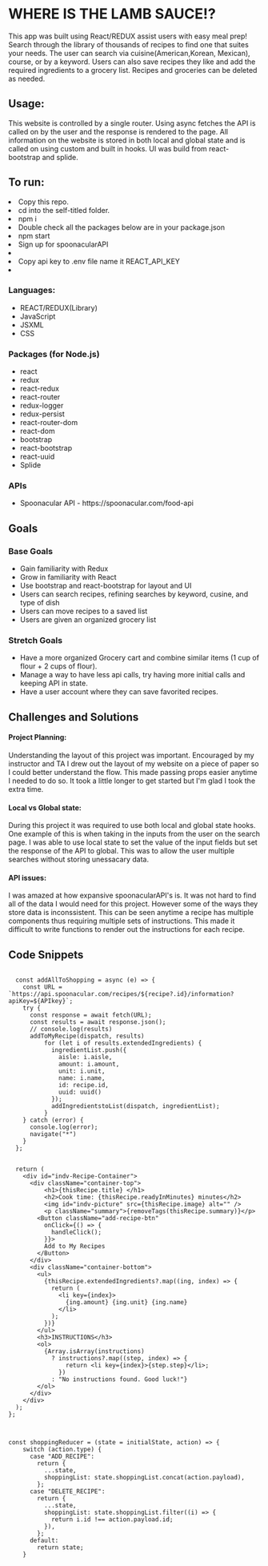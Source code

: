 # WHERE IS THE LAMB SAUCE!?
This app was built using React/REDUX assist users with easy meal prep! Search through the library of thousands of recipes to find one that suites your needs. The user can search via cuisine(American,Korean, Mexican), course, or by a keyword. Users can also save recipes they like and add the required ingredients to a grocery list. Recipes and groceries can be deleted as needed.
  

## Usage:

This website is controlled by a single router. Using async fetches the API is called on by the user and the response is rendered to the page. All information on the website is stored in both local and global state and is called on using custom and built in hooks. UI was build from react-bootstrap and splide.



## To run:
<li>Copy this repo.</li>
<li>cd into the self-titled folder.</li>
<li>npm i</li>
<li>Double check all the packages below are in your package.json</li>
<li>npm start</li>
<li>Sign up for spoonacularAPI<li>
<li>Copy api key to .env file name it REACT_API_KEY<li>

### Languages:
<ul>
    <li>REACT/REDUX(Library)</li>
    <li>JavaScript</li>
    <li>JSXML</li>
    <li>CSS</li>
</ul>

### Packages (for Node.js)
<ul>
    <li>react</li>
    <li>redux</li>
    <li>react-redux</li>
    <li>react-router</li>
    <li>redux-logger</li>
    <li>redux-persist</li>
    <li>react-router-dom</li>
    <li>react-dom</li>
    <li>bootstrap</li>
    <li>react-bootstrap</li>
    <li>react-uuid</li>
    <li>Splide</li>
</ul>

### APIs 
<ul>
    <li>Spoonacular API - https://spoonacular.com/food-api</li>
</ul>

## Goals

### Base Goals
<ul>
    <li>Gain familiarity with Redux</li>
    <li>Grow in familiarity with React</li>
    <li>Use bootstrap and react-bootstrap for layout and UI</li>
    <li>Users can search recipes, refining searches by keyword, cusine, and type of dish</li>
    <li>Users can move recipes to a saved list</li>
    <li>Users are given an organized grocery list</li>
</ul>

### Stretch Goals

<ul>
    <li>Have a more organized Grocery cart and combine similar items (1 cup of flour + 2 cups of flour).</li>
    <li>Manage a way to have less api calls, try having more initial calls and keeping API in state.</li>
    <li>Have a user account where they can save favorited recipes.</li>
</ul>


## Challenges and Solutions

#### Project Planning:
Understanding the layout of this project was important. Encouraged by my instructor and TA I drew out the layout of my website on a piece of paper so I could better understand the flow. This made passing props easier anytime I needed to do so. It took a little longer to get started but I'm glad I took the extra time.
 

#### Local vs Global state:
During this project it was required to use both local and global state hooks. One example of this is when taking in the inputs from the user on the search page. I was able to use local state to set the value of the input fields but set the response of the API to global. This was to allow the user multiple searches without storing unessacary data.

#### API issues:
I was amazed at how expansive spoonacularAPI's is. It was not hard to find all of the data I would need for this project. However some of the ways they store data is inconssistent. This can be seen anytime a recipe has multiple components thus requiring multiple sets of instructions. This made it difficult to write functions to render out the instructions for each recipe.


## Code Snippets
```

  const addAllToShopping = async (e) => {
    const URL = `https://api.spoonacular.com/recipes/${recipe?.id}/information?apiKey=${APIkey}`;
    try {
      const response = await fetch(URL);
      const results = await response.json();
      // console.log(results)
      addToMyRecipe(dispatch, results)
          for (let i of results.extendedIngredients) {
            ingredientList.push({
              aisle: i.aisle,
              amount: i.amount,
              unit: i.unit,
              name: i.name,
              id: recipe.id,
              uuid: uuid()
            });
            addIngredientstoList(dispatch, ingredientList);
          }
    } catch (error) {
      console.log(error);
      navigate("*")
    }
  };


  return (
    <div id="indv-Recipe-Container">
      <div className="container-top">
          <h1>{thisRecipe.title} </h1>
          <h2>Cook time: {thisRecipe.readyInMinutes} minutes</h2>
          <img id="indv-picture" src={thisRecipe.image} alt="" />
          <p className="summary">{removeTags(thisRecipe.summary)}</p>
        <Button className="add-recipe-btn"
          onClick={() => {
            handleClick();
          }}>
          Add to My Recipes
        </Button>
      </div>
      <div className="container-bottom">
        <ul>
          {thisRecipe.extendedIngredients?.map((ing, index) => {
            return (
              <li key={index}>
                {ing.amount} {ing.unit} {ing.name}
              </li>
            );
          })}
        </ul>
        <h3>INSTRUCTIONS</h3>
        <ol>
          {Array.isArray(instructions)
            ? instructions?.map((step, index) => {
                return <li key={index}>{step.step}</li>;
              })
            : "No instructions found. Good luck!"}
        </ol>
      </div>
    </div>
  );
};



const shoppingReducer = (state = initialState, action) => {
    switch (action.type) {
      case "ADD_RECIPE":
        return {
          ...state,
          shoppingList: state.shoppingList.concat(action.payload),
        };
      case "DELETE_RECIPE":
        return {
          ...state,
          shoppingList: state.shoppingList.filter((i) => {
            return i.id !== action.payload.id;
          }),
        };
      default:
        return state;
    }
```